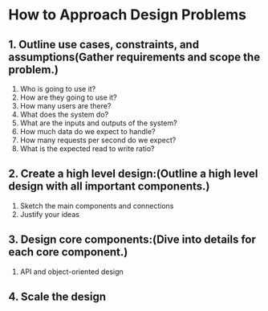 # How to Approach Design Problems 

## 1. Outline use cases, constraints, and assumptions(Gather requirements and scope the problem.)
1. Who is going to use it?
2. How are they going to use it?
3. How many users are there?
4. What does the system do?
5. What are the inputs and outputs of the system?
6. How much data do we expect to handle?
7. How many requests per second do we expect?
8. What is the expected read to write ratio?

## 2. Create a high level design:(Outline a high level design with all important components.)
1. Sketch the main components and connections
2. Justify your ideas

## 3. Design core components:(Dive into details for each core component.)
1. API and object-oriented design

## 4. Scale the design